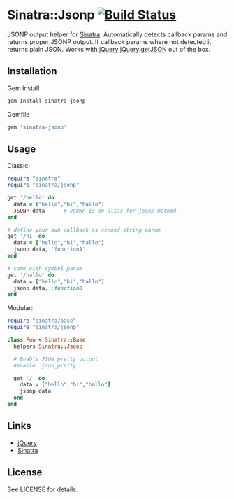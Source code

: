 # Sinatra::Jsonp [![Build Status](https://travis-ci.org/shtirlic/sinatra-jsonp.png)](https://travis-ci.org/shtirlic/sinatra-jsonp)

JSONP output helper for [Sinatra](http://sinatrarb.com). Automatically detects callback params and returns proper JSONP output.
If callback params where not detected it returns plain JSON.
Works with [jQuery](http://jquery.com) [jQuery.getJSON](http://api.jquery.com/jQuery.getJSON/) out of the box.


## Installation


Gem install

```bash
gem install sinatra-jsonp
```

Gemfile

```ruby
gem 'sinatra-jsonp'
```

## Usage


Classic:

```ruby
require "sinatra"
require "sinatra/jsonp"

get '/hello' do
  data = ["hello","hi","hallo"]
  JSONP data      # JSONP is an alias for jsonp method
end

# define your own callback as second string param
get '/hi' do
  data = ["hello","hi","hallo"]
  jsonp data, 'functionA'
end

# same with symbol param
get '/hallo' do
  data = ["hello","hi","hallo"]
  jsonp data, :functionB
end
```
Modular:

```ruby
require "sinatra/base"
require "sinatra/jsonp"

class Foo < Sinatra::Base
  helpers Sinatra::Jsonp

  # Enable JSON pretty output
  #enable :json_pretty

  get '/' do
    data = ["hello","hi","hallo"]
    jsonp data
  end
end
```

## Links


* [jQuery](http://jquery.com)
* [Sinatra](http://www.sinatrarb.com)


## License


See LICENSE for details.
